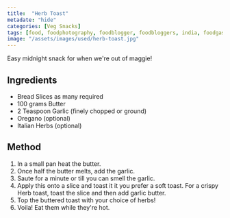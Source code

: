 ```yaml
---
title:  "Herb Toast"
metadate: "hide"
categories: [Veg Snacks]
tags: [food, foodphotography, foodblogger, foodbloggers, india, foodgasm, indianfood, love, foodcoma, foodporn,indiancooking, indianrecipe, foodlovers, indianfood, indianfoodbloggers, foodiesofinstagram, foodlove, indian, indiancouple, eatlocal, eathealthy, eatwell, desifood, trending, tasty, taste, yummyinmytummy, foodie, instafood, instafoodie, foodstagram, instagood, passionatepaprika, foodblog, easy, indian, recipe, mothersrecipe, cooking, easycooking, easyrecipe, simple, simplefood ]
image: "/assets/images/used/herb-toast.jpg"
---
```


Easy midnight snack for when we're out of maggie!

## Ingredients

- Bread Slices as many required
- 100 grams Butter
- 2 Teaspoon Garlic (finely chopped or ground)
- Oregano (optional)
- Italian Herbs (optional)

## Method

1. In a small pan heat the butter.
2. Once half the butter melts, add the garlic.
3. Saute for a minute or till you can smell the garlic. 
4. Apply this onto a slice and toast it it you prefer a soft toast. For a crispy Herb toast, toast the slice and then add garlic butter. 
5. Top the buttered toast with your choice of herbs!
6. Voila! Eat them while they're hot. 

